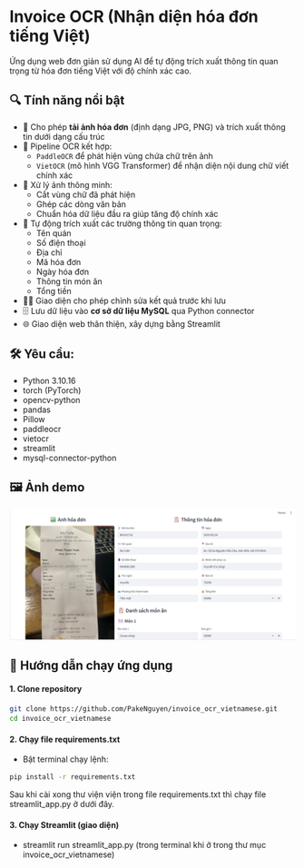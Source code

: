# Invoice OCR (Nhận diện hóa đơn tiếng Việt)

Ứng dụng web đơn giản sử dụng AI để tự động trích xuất thông tin quan trọng từ hóa đơn tiếng Việt với độ chính xác cao.

## 🔍 Tính năng nổi bật

- 📸 Cho phép **tải ảnh hóa đơn** (định dạng JPG, PNG) và trích xuất thông tin dưới dạng cấu trúc
- 🤖 Pipeline OCR kết hợp:
  - `PaddleOCR` để phát hiện vùng chứa chữ trên ảnh
  - `VietOCR` (mô hình VGG Transformer) để nhận diện nội dung chữ viết chính xác
- 🧠 Xử lý ảnh thông minh:
  - Cắt vùng chữ đã phát hiện
  - Ghép các dòng văn bản
  - Chuẩn hóa dữ liệu đầu ra giúp tăng độ chính xác
- 📝 Tự động trích xuất các trường thông tin quan trọng:
  - Tên quán
  - Số điện thoại
  - Địa chỉ
  - Mã hóa đơn
  - Ngày hóa đơn
  - Thông tin món ăn
  - Tổng tiền
- 🧑‍💻 Giao diện cho phép chỉnh sửa kết quả trước khi lưu
- 🗄️ Lưu dữ liệu vào **cơ sở dữ liệu MySQL** qua Python connector
- 🌐 Giao diện web thân thiện, xây dựng bằng Streamlit

## 🛠️ Yêu cầu:
- Python 3.10.16
- torch (PyTorch)
- opencv-python
- pandas
- Pillow
- paddleocr
- vietocr
- streamlit
- mysql-connector-python

## 🖼️ Ảnh demo

![Ảnh demo](image/demo.png)  


## 🚀 Hướng dẫn chạy ứng dụng
  #### 1. Clone repository
  
  ```bash
  git clone https://github.com/PakeNguyen/invoice_ocr_vietnamese.git
  cd invoice_ocr_vietnamese
  ```

  #### 2. Chạy file requirements.txt
  - Bật terminal chạy lệnh:
  ```bash
  pip install -r requirements.txt
  ```
  Sau khi cài xong thư viện viện trong file requirements.txt thì chạy file streamlit_app.py ở dưới đây.
  
  #### 3. Chạy Streamlit (giao diện)
  - streamlit run streamlit_app.py (trong terminal khi ở trong thư mục invoice_ocr_vietnamese)
